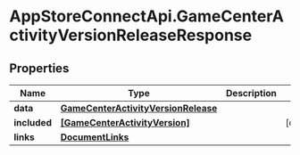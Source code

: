 # AppStoreConnectApi.GameCenterActivityVersionReleaseResponse

## Properties

Name | Type | Description | Notes
------------ | ------------- | ------------- | -------------
**data** | [**GameCenterActivityVersionRelease**](GameCenterActivityVersionRelease.md) |  | 
**included** | [**[GameCenterActivityVersion]**](GameCenterActivityVersion.md) |  | [optional] 
**links** | [**DocumentLinks**](DocumentLinks.md) |  | 


